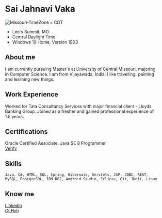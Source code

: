 # Sai Jahnavi Vaka

![Missouri-TimeZone = CDT](https://www.dogtownpizza.com/wp-content/uploads/2019/08/st-louis-downtown-skyline.jpg)

* Lee's Summit, MO    
* Central Daylight Time    
* Windows 10 Home, Version 1903      

## About me

I am currently pursuing Master's at University of Central Missouri, majoring in Computer Science. I am from Vijayawada, India. I like travelling, painting and learning new things.

## Work Experience

Worked for Tata Consultancy Services with major financial client - Lloyds Banking Group. Joined as a fresher and gained professional experience of 1.5 years.

## Certifications

Oracle Certified Associate, Java SE 8 Programmer  
[Verify](https://www.youracclaim.com/badges/b2182eae-fd9f-46ac-b492-d0d96f272b7c/linked_in_profile)


## Skills
```
Java, C#, HTML, SQL, Spring, Hibernate, Servlets, JSP, JDBC, REST, MySQL, PostgreSQL, IBM DB2, Android Studio, Eclipse, Git, JUnit, Linux

```
## Know me

[LinkedIn](http://www.linkedin.com/in/saivaka)  
[GitHub](https://github.com/SAI-JAHNAVI)

